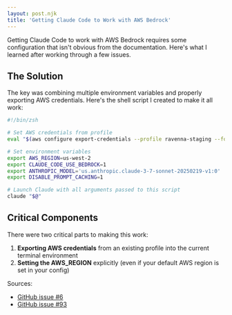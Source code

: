 ```yaml
---
layout: post.njk
title: 'Getting Claude Code to Work with AWS Bedrock'
---
```


Getting Claude Code to work with AWS Bedrock requires some configuration that isn't obvious from the documentation. Here's what I learned after working through a few issues.

## The Solution

The key was combining multiple environment variables and properly exporting AWS credentials. Here's the shell script I created to make it all work:

```bash
#!/bin/zsh

# Set AWS credentials from profile
eval "$(aws configure export-credentials --profile ravenna-staging --format env)"

# Set environment variables
export AWS_REGION=us-west-2
export CLAUDE_CODE_USE_BEDROCK=1
export ANTHROPIC_MODEL='us.anthropic.claude-3-7-sonnet-20250219-v1:0'
export DISABLE_PROMPT_CACHING=1

# Launch Claude with all arguments passed to this script
claude "$@"
```

## Critical Components

There were two critical parts to making this work:

1. **Exporting AWS credentials** from an existing profile into the current terminal environment
2. **Setting the AWS_REGION** explicitly (even if your default AWS region is set in your config)

Sources:
- [GitHub issue #6](https://github.com/anthropics/claude-code/issues/6#issuecomment-2680841040)
- [GitHub issue #93](https://github.com/anthropics/claude-code/issues/93#issuecomment-2685165687)
